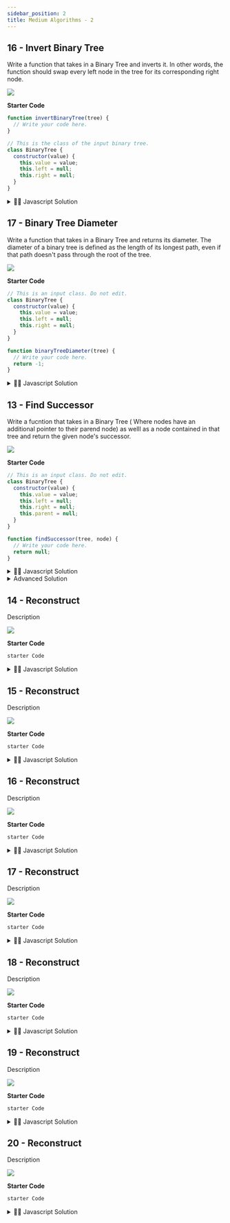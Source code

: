```yaml
---
sidebar_position: 2
title: Medium Algorithms - 2
---
```



## 16 -  Invert Binary Tree

Write a function that takes in a Binary Tree and inverts it. In other words, the function should swap every left node in the tree for its corresponding right node.

![](../../static/img/2022-06-12-11-26-16.png)


**Starter Code**

```js
function invertBinaryTree(tree) {
  // Write your code here.
}

// This is the class of the input binary tree.
class BinaryTree {
  constructor(value) {
    this.value = value;
    this.left = null;
    this.right = null;
  }
}

```

<details>
<summary>
 👨‍🔬 Javascript Solution
</summary>

<div>

![](../../static/img/2022-06-12-12-00-37.png)


<iframe width="380" height="420" src="https://www.youtube.com/embed/pqWXSxn-4oM" title="YouTube video player" frameborder="0" allow="accelerometer; autoplay; clipboard-write; encrypted-media; gyroscope; picture-in-picture" allowfullscreen="true"></iframe>

```javascript

function invertBinaryTree(tree) {
    // Write your code here.
    const queue = [tree];
    while (queue.length) {
        const current = queue.shift();
        if (current === null) continue;
        swapLeftAndRight(current);
        queue.push(current.left);
        queue.push(current.right);
    }



}

function swapLeftAndRight(tree) {
    const left = tree.left;
    tree.left = tree.right;
    tree.right = left;
}
}

```
</div>
</details>




## 17 -  Binary Tree Diameter

Write a function that takes in a Binary Tree and returns its diameter. The diameter of a binary tree is defined as the length of its longest path, even if that path doesn't pass through the root of the tree.

![](../../static/img/2022-06-12-11-57-43.png)


**Starter Code**

```js
// This is an input class. Do not edit.
class BinaryTree {
  constructor(value) {
    this.value = value;
    this.left = null;
    this.right = null;
  }
}

function binaryTreeDiameter(tree) {
  // Write your code here.
  return -1;
}

```

<details>
<summary>
 👨‍🔬 Javascript Solution
</summary>

<div>

![](../../static/img/2022-06-12-02-17-29.png)


<iframe width="380" height="420" src="https://www.youtube.com/embed/9kDaGmTZhVI" title="YouTube video player" frameborder="0" allow="accelerometer; autoplay; clipboard-write; encrypted-media; gyroscope; picture-in-picture" allowfullscreen="true"></iframe>

```javascript
Solution Code
}

```
</div>
</details>





## 13 -  Find Successor
Write a fucntion that takes in a Binary Tree ( Where nodes have an additional pointer to their parend node) as welll as a node contained in that tree and return the given node's successor.

![](../../static/img/2022-06-13-22-14-45.png)


**Starter Code**

```js
// This is an input class. Do not edit.
class BinaryTree {
  constructor(value) {
    this.value = value;
    this.left = null;
    this.right = null;
    this.parent = null;
  }
}

function findSuccessor(tree, node) {
  // Write your code here.
  return null;
}

```

<details>
<summary>
 👨‍🔬 Javascript Solution
</summary>

<div>

![](../../static/img/2022-06-12-02-17-29.png)


<iframe width="380" height="420" src="https://www.youtube.com/embed/9kDaGmTZhVI" title="YouTube video player" frameborder="0" allow="accelerometer; autoplay; clipboard-write; encrypted-media; gyroscope; picture-in-picture" allowfullscreen="true"></iframe>

```javascript
class BinaryTree {
    constructor(value) {
        this.value = value;
        this.left = null;
        this.right = null;
        this.parent = null;
    }
}

function findSuccessor(tree, node) {
    const inOrderTraversalOrder = getInOrderTraversalOrder(tree);

    for (let idx = 0; idx < inOrderTraversalOrder.length; idx++) {
        const currentNode = inOrderTraversalOrder[idx];
        if (currentNode !== node) continue;

        if (idx === inOrderTraversalOrder.length - 1) return null;

        return inOrderTraversalOrder[idx + 1];
    }
}

function getInOrderTraversalOrder(node, order = []) {
    if (node === null) return order;
    getInOrderTraversalOrder(node.left, order);
    order.push(node);
    getInOrderTraversalOrder(node.right, order);

    return order;
}
```
</div>
</details>

<details>

<summary>
Advanced Solution
</summary>

```js

function findSuccessor(tree, node) {
    if (node.right !== null) return getLeftMostChild(node.right);
    return getRightMostParent(node);
}


function getLeftMostChild(node){
    let currentNode = node;
    while(currentNode.left !== null){
        currentNode = currentNode.left;
    }

    return currentNode;
}

function getRightMostParent(node) {
    let currentNode = node;
    while (currentNode.parent !== null && currentNode.parent.right == currentNode) {
        currentNode = currentNode.parent;
    }
    return currentNode.parent;
}

```

</details>





## 14 -  Reconstruct
Description

![](../../static/img/2022-05-06-15-44-28.png)


**Starter Code**

```js
starter Code

```

<details>
<summary>
 👨‍🔬 Javascript Solution
</summary>

<div>

![](../../static/img/2022-06-12-02-17-29.png)


<iframe width="380" height="420" src="https://www.youtube.com/embed/9kDaGmTZhVI" title="YouTube video player" frameborder="0" allow="accelerometer; autoplay; clipboard-write; encrypted-media; gyroscope; picture-in-picture" allowfullscreen="true"></iframe>

```javascript
Solution Code
}

```
</div>
</details>





## 15 -  Reconstruct
Description

![](../../static/img/2022-05-06-15-44-28.png)


**Starter Code**

```js
starter Code

```

<details>
<summary>
 👨‍🔬 Javascript Solution
</summary>

<div>

![](../../static/img/2022-06-12-02-17-29.png)


<iframe width="380" height="420" src="https://www.youtube.com/embed/9kDaGmTZhVI" title="YouTube video player" frameborder="0" allow="accelerometer; autoplay; clipboard-write; encrypted-media; gyroscope; picture-in-picture" allowfullscreen="true"></iframe>

```javascript
Solution Code
}

```
</div>
</details>





## 16 -  Reconstruct
Description

![](../../static/img/2022-05-06-15-44-28.png)


**Starter Code**

```js
starter Code

```

<details>
<summary>
 👨‍🔬 Javascript Solution
</summary>

<div>

![](../../static/img/2022-06-12-02-17-29.png)


<iframe width="380" height="420" src="https://www.youtube.com/embed/9kDaGmTZhVI" title="YouTube video player" frameborder="0" allow="accelerometer; autoplay; clipboard-write; encrypted-media; gyroscope; picture-in-picture" allowfullscreen="true"></iframe>

```javascript
Solution Code
}

```
</div>
</details>





## 17 -  Reconstruct
Description

![](../../static/img/2022-05-06-15-44-28.png)


**Starter Code**

```js
starter Code

```

<details>
<summary>
 👨‍🔬 Javascript Solution
</summary>

<div>

![](../../static/img/2022-06-12-02-17-29.png)


<iframe width="380" height="420" src="https://www.youtube.com/embed/9kDaGmTZhVI" title="YouTube video player" frameborder="0" allow="accelerometer; autoplay; clipboard-write; encrypted-media; gyroscope; picture-in-picture" allowfullscreen="true"></iframe>

```javascript
Solution Code
}

```
</div>
</details>





## 18 -  Reconstruct
Description

![](../../static/img/2022-05-06-15-44-28.png)


**Starter Code**

```js
starter Code

```

<details>
<summary>
 👨‍🔬 Javascript Solution
</summary>

<div>

![](../../static/img/2022-06-12-02-17-29.png)


<iframe width="380" height="420" src="https://www.youtube.com/embed/9kDaGmTZhVI" title="YouTube video player" frameborder="0" allow="accelerometer; autoplay; clipboard-write; encrypted-media; gyroscope; picture-in-picture" allowfullscreen="true"></iframe>

```javascript
Solution Code
}

```
</div>
</details>





## 19 -  Reconstruct
Description

![](../../static/img/2022-05-06-15-44-28.png)


**Starter Code**

```js
starter Code

```

<details>
<summary>
 👨‍🔬 Javascript Solution
</summary>

<div>

![](../../static/img/2022-06-12-02-17-29.png)


<iframe width="380" height="420" src="https://www.youtube.com/embed/9kDaGmTZhVI" title="YouTube video player" frameborder="0" allow="accelerometer; autoplay; clipboard-write; encrypted-media; gyroscope; picture-in-picture" allowfullscreen="true"></iframe>

```javascript
Solution Code
}

```
</div>
</details>






## 20 -  Reconstruct
Description

![](../../static/img/2022-05-06-15-44-28.png)


**Starter Code**

```js
starter Code

```

<details>
<summary>
 👨‍🔬 Javascript Solution
</summary>

<div>

![](../../static/img/2022-06-12-02-17-29.png)


<iframe width="380" height="420" src="https://www.youtube.com/embed/9kDaGmTZhVI" title="YouTube video player" frameborder="0" allow="accelerometer; autoplay; clipboard-write; encrypted-media; gyroscope; picture-in-picture" allowfullscreen="true"></iframe>

```javascript
Solution Code
}

```
</div>
</details>

